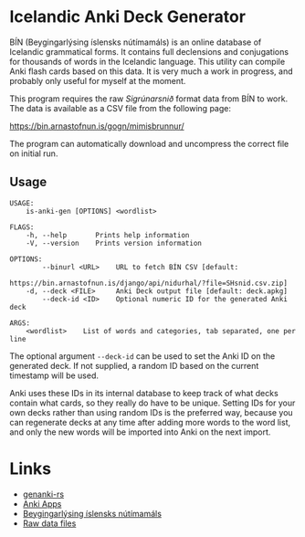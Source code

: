 # Icelandic Anki Deck Generator

BÍN (Beygingarlýsing íslensks nútímamáls) is an online database of
Icelandic grammatical forms. It contains full declensions and
conjugations for thousands of words in the Icelandic language. This
utility can compile Anki flash cards based on this data. It is very
much a work in progress, and probably only useful for myself at the
moment.

This program requires the raw *Sigrúnarsnið* format data from BÍN to
work.  The data is available as a CSV file from the following page:

https://bin.arnastofnun.is/gogn/mimisbrunnur/

The program can automatically download and uncompress the correct file
on initial run.

## Usage

    USAGE:
        is-anki-gen [OPTIONS] <wordlist>

    FLAGS:
        -h, --help       Prints help information
        -V, --version    Prints version information
    
    OPTIONS:
            --binurl <URL>    URL to fetch BÍN CSV [default:
                              https://bin.arnastofnun.is/django/api/nidurhal/?file=SHsnid.csv.zip]
        -d, --deck <FILE>     Anki Deck output file [default: deck.apkg]
            --deck-id <ID>    Optional numeric ID for the generated Anki deck

    ARGS:
        <wordlist>    List of words and categories, tab separated, one per line

The optional argument `--deck-id` can be used to set the Anki ID on 
the generated deck. If not supplied, a random ID based on the current
timestamp will be used.

Anki uses these IDs in its internal database to keep track of what
decks contain what cards, so they really do have to be unique. Setting
IDs for your own decks rather than using random IDs is the preferred
way, because you can regenerate decks at any time after adding more
words to the word list, and only the new words will be imported into
Anki on the next import.

# Links

- [genanki-rs](https://crates.io/crates/genanki-rs)
- [Anki Apps](https://apps.ankiweb.net/)
- [Beygingarlýsing íslensks nútímamáls](https://bin.arnastofnun.is/)
- [Raw data files](https://bin.arnastofnun.is/gogn/mimisbrunnur/)
